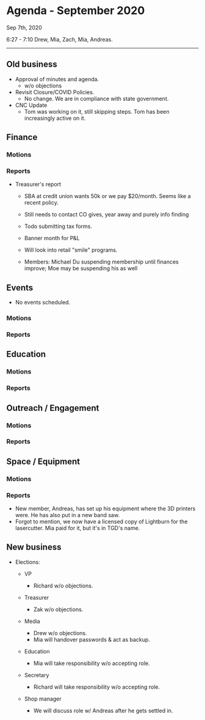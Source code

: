 # Agenda - September 2020

Sep 7th, 2020

6:27 - 7:10
Drew, Mia, Zach, Mia, Andreas.

---

## Old business

- Approval of minutes and agenda.
  - w/o objections
- Revisit Closure/COVID Policies.
  - No change. We are in compliance with state government.
- CNC Update
  - Tom was working on it, still skipping steps. Tom has been increasingly active on it.

## Finance

### Motions

### Reports

- Treasurer's report

  - SBA at credit union wants 50k or we pay \$20/month. Seems like a recent policy.
  - Still needs to contact CO gives, year away and purely info finding
  - Todo submitting tax forms.
  - Banner month for P&L
  - Will look into retail "smile" programs.
  
  - Members: Michael Du suspending membership until finances improve; Moe may be suspending his as well

## Events

- No events scheduled.

### Motions

### Reports

## Education

### Motions

### Reports

## Outreach / Engagement

### Motions

### Reports

## Space / Equipment

### Motions

### Reports

- New member, Andreas, has set up his equipment where the 3D printers were. He has also put in a new band saw.
- Forgot to mention, we now have a licensed copy of Lightburn for the lasercutter. Mia paid for it, but it's in TGD's name.

## New business

- Elections:

  - VP
    - Richard w/o objections.
  - Treasurer
    - Zak w/o objections.
  - Media
    - Drew w/o objections.
    - Mia will handover passwords & act as backup.
    
  - Education
    - Mia will take responsibility w/o accepting role.
  - Secretary
    - Richard will take responsibility w/o accepting role.

  - Shop manager
    - We will discuss role w/ Andreas after he gets settled in.
